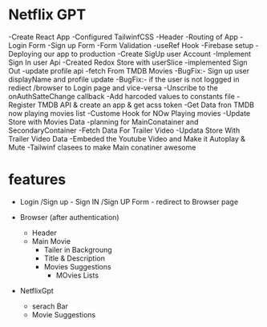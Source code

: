 # Netflix GPT

-Create React App
   -Configured TailwinfCSS
   -Header
   -Routing of App
   -Login Form
   -Sign up Form
   -Form Validation
   -useRef Hook
   -Firebase setup
   -Deploying our app to production
   -Create SigUp user Account
   -Implement Sign In user Api
   -Created Redox Store with userSlice 
   -implemented Sign Out
   -update profile api
   -fetch From TMDB Movies
   -BugFix:- Sign up user displayName and profile update
   -BugFix:- if the user is not loggged in rediect /browser to Login page and vice-versa
   -Unscribe to the onAuthSatteChange callback
   -Add harcoded values to constants file
   -Register TMDB API & create an app & get acss token
   -Get Data fron TMDB now playing movies list 
   -Custome Hook for NOw Playing movies
   -Update Store with Movies Data
   -planning for MainConatainer and SecondaryContainer
   -Fetch Data For Trailer Video
   -Updata Store With Trailer Video Data
   -Embeded the Youtube Video and Make it Autoplay & Mute
   -Tailwinf clasees to make Main conatiner awesome

    

# features
- Login /Sign up
       - Sign IN /Sign UP Form
       - redirect to Browser page
- Browser (after authentication)
   - Header
   - Main Movie
       - Tailer in Backgroung
       - Title & Description
       - Movies Suggestions
         - MOvies Lists

- NetflixGpt
   - serach Bar
   - Movie Suggestions
